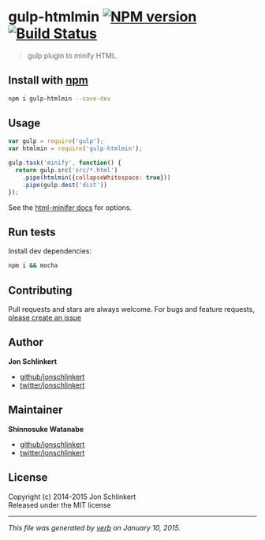 # gulp-htmlmin [![NPM version](https://badge.fury.io/js/gulp-htmlmin.svg)](http://badge.fury.io/js/gulp-htmlmin)  [![Build Status](https://travis-ci.org/jonschlinkert/gulp-htmlmin.svg)](https://travis-ci.org/jonschlinkert/gulp-htmlmin) 

> gulp plugin to minify HTML.

## Install with [npm](npmjs.org)

```sh
npm i gulp-htmlmin --save-dev
```

## Usage

```js
var gulp = require('gulp');
var htmlmin = require('gulp-htmlmin');

gulp.task('minify', function() {
  return gulp.src('src/*.html')
    .pipe(htmlmin({collapseWhitespace: true}))
    .pipe(gulp.dest('dist'))
});
```

See the [html-minifer docs](https://github.com/kangax/html-minifier) for options.

## Run tests

Install dev dependencies:

```sh
npm i && mocha
```

## Contributing

Pull requests and stars are always welcome. For bugs and feature requests, [please create an issue](https://github.com/jonschlinkert/gulp-htmlmin/issues)

## Author

**Jon Schlinkert**
 
+ [github/jonschlinkert](https://github.com/jonschlinkert)
+ [twitter/jonschlinkert](http://twitter.com/jonschlinkert) 

## Maintainer

**Shinnosuke Watanabe**

+ [github/jonschlinkert](https://github.com/shinnn)
+ [twitter/jonschlinkert](http://twitter.com/shinnn_tw) 

## License

Copyright (c) 2014-2015 Jon Schlinkert  
Released under the MIT license

***

_This file was generated by [verb](https://github.com/assemble/verb) on January 10, 2015._
